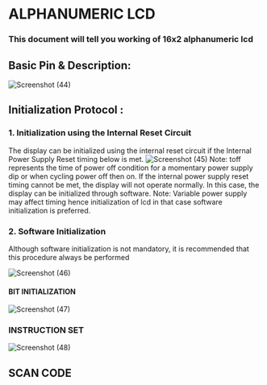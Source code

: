 # ALPHANUMERIC LCD
### This document will tell you working of 16x2 alphanumeric lcd
## Basic Pin & Description:

![Screenshot (44)](https://user-images.githubusercontent.com/64007722/79751921-0b090c80-8331-11ea-962b-6391bb9b8514.png)
## Initialization Protocol :
### 1. Initialization using the Internal Reset Circuit
The display can be initialized using the internal reset circuit if the Internal Power Supply Reset timing
below is met.
![Screenshot (45)](https://user-images.githubusercontent.com/64007722/79752142-7226c100-8331-11ea-8d55-016ab9e71813.png)
Note: toff represents the time of power off condition for a momentary power supply dip or when cycling power
off then on.
 If the internal power supply reset timing cannot be met, the display will not operate normally. In this case,
 the display can be initialized through software.
Note: Variable power supply may affect timing hence initialization of lcd in that case software initialization is
 preferred.
 ### 2. Software Initialization
Although software initialization is not mandatory, it is recommended that this procedure always be
performed

![Screenshot (46)](https://user-images.githubusercontent.com/64007722/79752754-6c7dab00-8332-11ea-8c36-4fe9da7d4f56.png)

#### BIT INITIALIZATION

![Screenshot (47)](https://user-images.githubusercontent.com/64007722/79753065-f0379780-8332-11ea-9288-62bda9543200.png)

### INSTRUCTION SET
![Screenshot (48)](https://user-images.githubusercontent.com/64007722/79753153-19f0be80-8333-11ea-9b3a-76152e6289c1.png)

## SCAN CODE 

